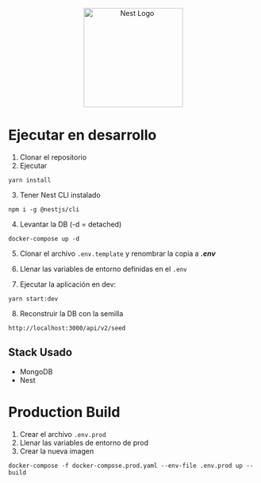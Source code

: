 <p align="center">
  <a href="http://nestjs.com/" target="blank"><img src="https://nestjs.com/img/logo-small.svg" width="200" alt="Nest Logo" /></a>
</p>

# Ejecutar en desarrollo

1. Clonar el repositorio
2. Ejecutar
```
yarn install
```

3. Tener Nest CLI instalado
```
npm i -g @nestjs/cli
```

4. Levantar la DB (-d = detached)
```
docker-compose up -d
```

5. Clonar el archivo ```.env.template``` y renombrar la copia a ___.env___

6. Llenar las variables de entorno definidas en el ```.env```

7. Ejecutar la aplicación en dev:
```
yarn start:dev
```

8. Reconstruir la DB con la semilla
```
http://localhost:3000/api/v2/seed
```

## Stack Usado
- MongoDB
- Nest

# Production Build
1. Crear el archivo ```.env.prod```
2. Llenar las variables de entorno de prod
3. Crear la nueva imagen
```
docker-compose -f docker-compose.prod.yaml --env-file .env.prod up --build
```